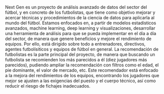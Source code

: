 Next Gen es un proyecto de análisis avanzado de datos del sector del fútbol, y en concreto de los futbolistas, que tiene como objetivo mejorar y acercar técnicas y procedimientos de la ciencia de datos para aplicarla al mundo del fútbol. Estamos enfocados en, a partir de modelos estadísticos avanzados, machine learning, deep learning y visualizaciones, desarrollar una herramienta de análisis para que se pueda implementar en el día a día del sector, de manera que genere beneficios y mejore el rendimiento de equipos. Por ello, está dirigido sobre todo a entrenadores, directivos, agentes futbolísiticos y equipos de fútbol en general.
La recomendación de futbolistas es la parte principal del proyecto, de manera que buscando un futbolista se recomienden los más parecidos a él (diez jugadores más parecidos), pudiendo ampliar la recomendación con filtros como el edad, el pie dominante, el valor de mercado, etc. Este recomendador está enfocado a la mejora del rendimientos de los equipos, encontrando los jugadores que mejor se ajusten a las exigencias del puesto y el cuerpo técnico, así como reducir el riesgo de fichajes inadecuados.

